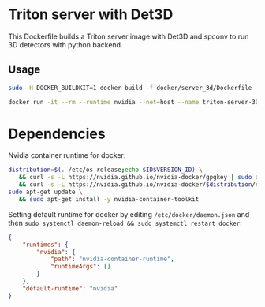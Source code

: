 # Triton server with Det3D

This Dockerfile builds a Triton server image with Det3D and spconv to run 3D detectors with python backend.

## Usage

```bash
sudo -H DOCKER_BUILDKIT=1 docker build -f docker/server_3d/Dockerfile --platform linux/amd64 -t niqbal996/triton-server:22.04-py3-det3D .

docker run -it --rm --runtime nvidia --net=host --name triton-server-3D -v/full/path/to/model_rep/:/opt/model_repo niqbal996/triton-server:22.04-py3-det3D tritonserver --model-repository=/opt/model_repo
```

# Dependencies 

 Nvidia container runtime for docker:
 ```bash
 distribution=$(. /etc/os-release;echo $ID$VERSION_ID) \
    && curl -s -L https://nvidia.github.io/nvidia-docker/gpgkey | sudo apt-key add - \
    && curl -s -L https://nvidia.github.io/nvidia-docker/$distribution/nvidia-docker.list | sudo tee /etc/apt/sources.list.d/nvidia-container-toolkit.list
 sudo apt-get update \
    && sudo apt-get install -y nvidia-container-toolkit
```

Setting default runtime for docker by editing ``/etc/docker/daemon.json`` and then ``sudo systemctl daemon-reload && sudo systemctl restart docker``:

```json
{
    "runtimes": {
        "nvidia": {
            "path": "nvidia-container-runtime",
            "runtimeArgs": []
        }
    },
    "default-runtime": "nvidia"
}
```